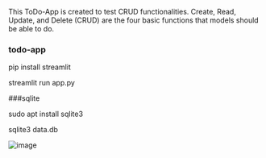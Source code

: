 This ToDo-App is created to test CRUD functionalities. Create, Read, Update, and Delete (CRUD) are the four basic functions that models should be able to do.



### todo-app

pip install streamlit


streamlit run app.py




###sqlite

sudo apt install sqlite3

sqlite3 data.db


![image](https://user-images.githubusercontent.com/47417469/115435055-204d9b00-a212-11eb-8e8e-95ce418804f5.png)

